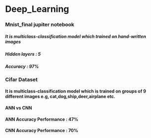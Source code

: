 # Deep_Learning
### Mnist_final jupiter notebook
##### It is multiclass-classification model which trained on hand-written images
##### Hidden layers : 5
##### Accuracy : 97%

### Cifar Dataset
#### It is multiclass-classification model which is trained on groups of 9 different images e.g, cat,dog,ship,deer,airplane etc.
#### ANN vs CNN
#### ANN Accuracy Performance : 47%
#### CNN Accuracy Performance : 70%

